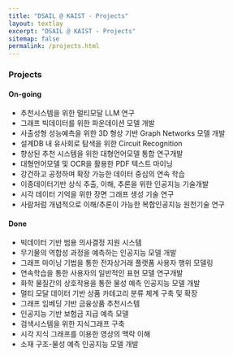 ```yaml
---
title: "DSAIL @ KAIST - Projects"
layout: textlay
excerpt: "DSAIL @ KAIST - Projects"
sitemap: false
permalink: /projects.html
---
```

### Projects
#### On-going
- 추천시스템을 위한 멀티모달 LLM 연구
- 그래프 빅데이터를 위한 파운데이션 모델 개발
- 사출성형 성능예측을 위한 3D 형상 기반 Graph Networks 모델 개발
- 설계DB 내 유사회로 탐색을 위한 Circuit Recognition
- 향상된 추천 시스템을 위한 대형언어모델 통합 연구개발
- 대형언어모델 및 OCR을 활용한 PDF 텍스트 마이닝
- 강건하고 공정하며 확장 가능한 데이터 중심의 연속 학습
- 이종데이터기반 상식 추출, 이해, 추론을 위한 인공지능 기술개발
- 시각 데이터 기억을 위한 장면 그래프 생성 기술 연구
- 사람처럼 개념적으로 이해/추론이 가능한 복합인공지능 원천기술 연구

#### Done
- 빅데이터 기반 범용 의사결정 지원 시스템
- 무기물의 역합성 과정을 예측하는 인공지능 모델 개발
- 그래프 마이닝 기법을 통한 전자상거래 플랫폼 사용자 행위 모델링
- 연속학습을 통한 사용자의 일반적인 표현 모델 연구개발
- 화학 물질간의 상호작용을 통한 물성 예측 인공지능 모델 개발
- 멀티 모달 데이터 기반 상품 카테고리 분류 체계 구축 및 확장
- 그래프 임베딩 기반 금융상품 추천시스템
- 인공지능 기반 보험금 지급 예측 모델
- 검색시스템을 위한 지식그래프 구축
- 시각 지식 그래프를 이용한 영상의 맥락 이해
- 소재 구조-물성 예측 인공지능 모델 개발
